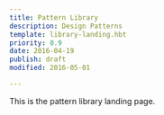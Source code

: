 ```yaml
---
title: Pattern Library
description: Design Patterns
template: library-landing.hbt
priority: 0.9
date: 2016-04-19
publish: draft
modified: 2016-05-01

---
```


This is the pattern library landing page.
